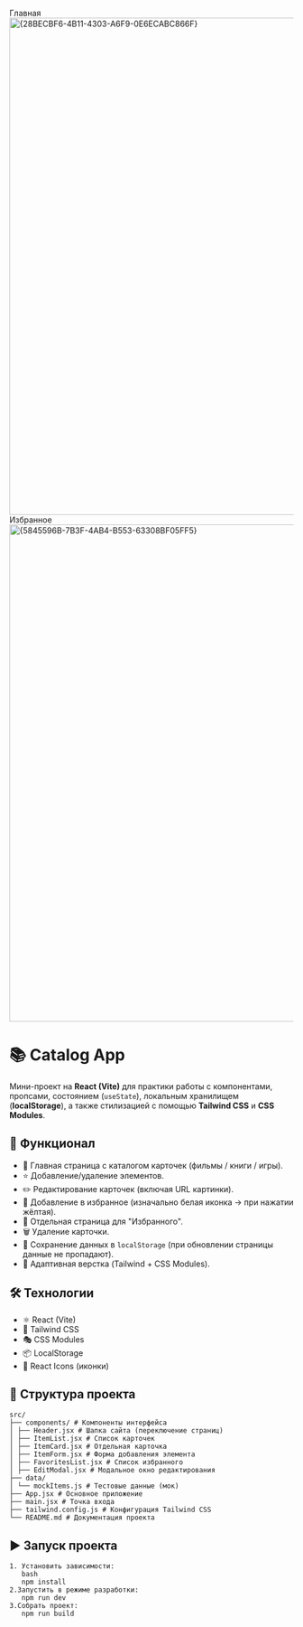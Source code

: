 Главная
<img width="1918" height="880" alt="{28BECBF6-4B11-4303-A6F9-0E6ECABC866F}" src="https://github.com/user-attachments/assets/10b27cae-f707-48df-b162-3b5b380ca954" />
Избранное
<img width="1919" height="880" alt="{5845596B-7B3F-4AB4-B553-63308BF05FF5}" src="https://github.com/user-attachments/assets/10570c51-1e2b-402d-94ed-c9ddfd394a17" />



# 📚 Catalog App

Мини-проект на **React (Vite)** для практики работы с компонентами, пропсами, состоянием (`useState`), локальным хранилищем (**localStorage**), а также стилизацией с помощью **Tailwind CSS** и **CSS Modules**.

## 🚀 Функционал
- 📌 Главная страница с каталогом карточек (фильмы / книги / игры).
- ⭐ Добавление/удаление элементов.
- ✏️ Редактирование карточек (включая URL картинки).
- 💛 Добавление в избранное (изначально белая иконка → при нажатии жёлтая).
- 📂 Отдельная страница для "Избранного".
- 🗑 Удаление карточки.
- 💾 Сохранение данных в `localStorage` (при обновлении страницы данные не пропадают).
- 📱 Адаптивная верстка (Tailwind + CSS Modules).

## 🛠 Технологии
- ⚛️ React (Vite)
- 🎨 Tailwind CSS
- 🎭 CSS Modules
- 📦 LocalStorage
- 🔗 React Icons (иконки)

## 📂 Структура проекта
```
src/
├── components/ # Компоненты интерфейса
│ ├── Header.jsx # Шапка сайта (переключение страниц)
│ ├── ItemList.jsx # Список карточек
│ ├── ItemCard.jsx # Отдельная карточка
│ ├── ItemForm.jsx # Форма добавления элемента
│ ├── FavoritesList.jsx # Список избранного
│ ├── EditModal.jsx # Модальное окно редактирования
├── data/
│ └── mockItems.js # Тестовые данные (мок)
├── App.jsx # Основное приложение
├── main.jsx # Точка входа
├── tailwind.config.js # Конфигурация Tailwind CSS
└── README.md # Документация проекта
```

## ▶️ Запуск проекта
```
1. Установить зависимости:
   bash
   npm install
2.Запустить в режиме разработки:
   npm run dev
3.Собрать проект:
   npm run build
```
